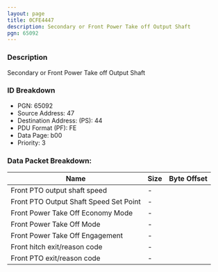 ```yaml
---
layout: page
title: 0CFE4447
description: Secondary or Front Power Take off Output Shaft
pgn: 65092
---
```


### Description

Secondary or Front Power Take off Output Shaft

### ID Breakdown
* PGN: 65092
* Source Address: 47
* Destination Address: (PS): 44
* PDU Format (PF): FE
* Data Page: b00
* Priority: 3
### Data Packet Breakdown:

| Name | Size | Byte Offset |
| ---- | ---- | ----------- |
| Front PTO output shaft speed | - |  |
| Front PTO Output Shaft Speed Set Point | - |  |
| Front Power Take Off Economy Mode | - |  |
| Front Power Take Off Mode | - |  |
| Front Power Take Off Engagement | - |  |
| Front hitch exit/reason code | - |  |
| Front PTO exit/reason code | - |  |
